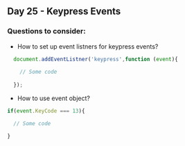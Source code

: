 ## Day 25 - Keypress Events


### Questions to consider:
* How to set up event listners for keypress events?

```javascript
  document.addEventListner('keypress',function (event){
  
    // Some code
  
  });
```



* How to use event object?

```javascript
if(event.KeyCode === 13){

  // Some code

}

```
